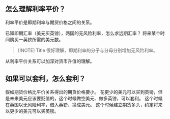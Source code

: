 ## 怎么理解利率平价？

利率平价是即期利率与期货价格之间的关系。

已知即期汇率（美元买英镑），两国的无风险利率，怎么求远期汇率？
将来某个时间购买一英镑所需的美元数。

> [!NOTE] Title
> 很好理解，即期利率的分子与分母分别增加无风险利率。

从利率平价关系可以加深对货币升值的理解。

## 如果可以套利，怎么套利？
假如期货价格比平价关系得出的期货价格要小。
花更少的美元可以买到英镑，但是未来美元应该要贬值的，这个时候做空美元、做多英镑，可以套利。
这个时候在英国以无风险利率，借入英镑，换成美元。
这个时候建立期货多头，约定将来以更少的美元可以买英镑。

